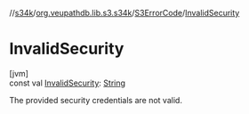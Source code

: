 //[s34k](../../../index.md)/[org.veupathdb.lib.s3.s34k](../index.md)/[S3ErrorCode](index.md)/[InvalidSecurity](-invalid-security.md)

# InvalidSecurity

[jvm]\
const val [InvalidSecurity](-invalid-security.md): [String](https://kotlinlang.org/api/latest/jvm/stdlib/kotlin/-string/index.html)

The provided security credentials are not valid.
